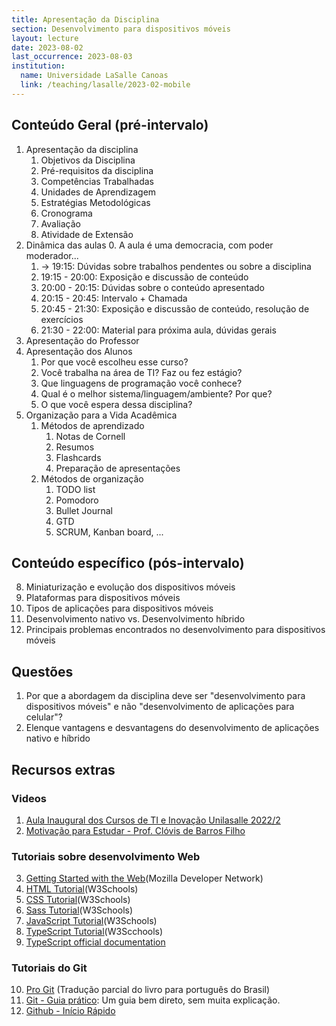 ```yaml
---
title: Apresentação da Disciplina
section: Desenvolvimento para dispositivos móveis
layout: lecture
date: 2023-08-02
last_occurrence: 2023-08-03
institution:
  name: Universidade LaSalle Canoas
  link: /teaching/lasalle/2023-02-mobile
---
```


## Conteúdo Geral (pré-intervalo)

1. Apresentação da disciplina
    1. Objetivos da Disciplina
    2. Pré-requisitos da disciplina
    3. Competências Trabalhadas
    4. Unidades de Aprendizagem
    5. Estratégias Metodológicas
    6. Cronograma
    7. Avaliação
    8. Atividade de Extensão
2. Dinâmica das aulas
    0. A aula é uma democracia, com poder moderador...
    1. -> 19:15: Dúvidas sobre trabalhos pendentes ou sobre a disciplina
    2. 19:15 - 20:00: Exposição e discussão de conteúdo
    3. 20:00 - 20:15: Dúvidas sobre o conteúdo apresentado
    4. 20:15 - 20:45: Intervalo + Chamada
    5. 20:45 - 21:30: Exposição e discussão de conteúdo, resolução de exercícios
    6. 21:30 - 22:00: Material para próxima aula, dúvidas gerais 
3. Apresentação do Professor
4. Apresentação dos Alunos
    1. Por que você escolheu esse curso?
    2. Você trabalha na área de TI? Faz ou fez estágio?
    3. Que linguagens de programação você conhece?
    4. Qual é o melhor sistema/linguagem/ambiente? Por que?
    5. O que você espera dessa disciplina?
5. Organização para a Vida Acadêmica
    1. Métodos de aprendizado
        1. Notas de Cornell
        2. Resumos
        3. Flashcards
        4. Preparação de apresentações
    2. Métodos de organização
        1. TODO list
        2. Pomodoro
        3. Bullet Journal
        4. GTD
        5. SCRUM, Kanban board, ...


## Conteúdo específico (pós-intervalo)

8. Miniaturização e evolução dos dispositivos móveis
9. Plataformas para dispositivos móveis
10. Tipos de aplicações para dispositivos móveis
11. Desenvolvimento nativo vs. Desenvolvimento híbrido
12. Principais problemas encontrados no desenvolvimento para dispositivos móveis


## Questões

1. Por que a abordagem da disciplina deve ser "desenvolvimento para dispositivos móveis" e não "desenvolvimento de aplicações para celular"?
2. Elenque vantagens e desvantagens do desenvolvimento de aplicações nativo e híbrido

## Recursos extras

### Videos

1. [Aula Inaugural dos Cursos de TI e Inovação Unilasalle 2022/2](https://www.youtube.com/watch?v=pxsdiyHgZHs)
2. [Motivação para Estudar - Prof. Clóvis de Barros Filho](https://www.youtube.com/watch?v=TRPBY_lxJfE)

### Tutoriais sobre desenvolvimento Web

3. [Getting Started with the Web](https://developer.mozilla.org/en-US/docs/Learn/Getting_started_with_the_web)(Mozilla Developer Network)
4. [HTML Tutorial](https://www.w3schools.com/html/)(W3Schools)
5. [CSS Tutorial](https://www.w3schools.com/Css/)(W3Schools)
6. [Sass Tutorial](https://www.w3schools.com/sass/)(W3Schools)
7. [JavaScript Tutorial](https://www.w3schools.com/js/DEFAULT.asp)(W3Schools)
8. [TypeScript Tutorial](https://www.w3schools.com/typescript/index.php)(W3Scchools)
9. [TypeScript official documentation](https://www.typescriptlang.org/docs/)

### Tutoriais do Git

10. [Pro Git](https://git-scm.com/book/pt-br/v2) (Tradução parcial do livro para português do Brasil)
11. [Git - Guia prático](https://rogerdudler.github.io/git-guide/index.pt_BR.html): Um guia bem direto, sem muita explicação.
12. [Github - Início Rápido](https://docs.github.com/pt/get-started/quickstart)
